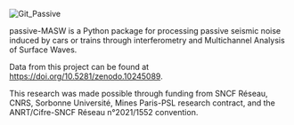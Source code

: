![Git_Passive](https://github.com/user-attachments/assets/86c18002-259c-45a3-aff4-5221a2dc9738)

passive-MASW is a Python package for processing passive seismic noise induced by cars or trains through interferometry and Multichannel Analysis of Surface Waves.

Data from this project can be found at https://doi.org/10.5281/zenodo.10245089.

This research was made possible through funding from SNCF Réseau, CNRS, Sorbonne Université, Mines Paris-PSL research contract, and the ANRT/Cifre-SNCF Réseau n°2021/1552 convention.
